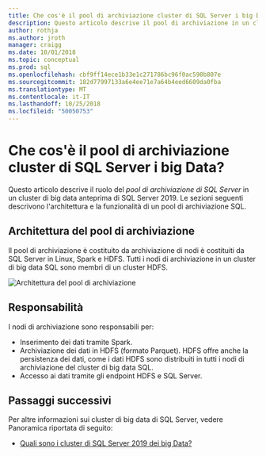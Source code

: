 ```yaml
---
title: Che cos'è il pool di archiviazione cluster di SQL Server i big Data? | Microsoft Docs
description: Questo articolo descrive il pool di archiviazione in un cluster di big data di SQL Server 2019.
author: rothja
ms.author: jroth
manager: craigg
ms.date: 10/01/2018
ms.topic: conceptual
ms.prod: sql
ms.openlocfilehash: cbf9ff14ece1b33e1c271786bc96f0ac590b807e
ms.sourcegitcommit: 182d77997133a6e4ee71e7a64b4eed6609da0fba
ms.translationtype: MT
ms.contentlocale: it-IT
ms.lasthandoff: 10/25/2018
ms.locfileid: "50050753"
---
```

# <a name="what-is-the-sql-server-big-data-clusters-storage-pool"></a>Che cos'è il pool di archiviazione cluster di SQL Server i big Data?

Questo articolo descrive il ruolo del *pool di archiviazione di SQL Server* in un cluster di big data anteprima di SQL Server 2019. Le sezioni seguenti descrivono l'architettura e la funzionalità di un pool di archiviazione SQL.

## <a name="storage-pool-architecture"></a>Architettura del pool di archiviazione

Il pool di archiviazione è costituito da archiviazione di nodi è costituiti da SQL Server in Linux, Spark e HDFS. Tutti i nodi di archiviazione in un cluster di big data SQL sono membri di un cluster HDFS.

![Architettura del pool di archiviazione](media/concept-storage-pool/scale-big-data-on-demand.png)

## <a name="responsibilities"></a>Responsabilità

I nodi di archiviazione sono responsabili per:

- Inserimento dei dati tramite Spark.
- Archiviazione dei dati in HDFS (formato Parquet). HDFS offre anche la persistenza dei dati, come i dati HDFS sono distribuiti in tutti i nodi di archiviazione del cluster di big data SQL.
- Accesso ai dati tramite gli endpoint HDFS e SQL Server.

## <a name="next-steps"></a>Passaggi successivi

Per altre informazioni sui cluster di big data di SQL Server, vedere Panoramica riportata di seguito:

- [Quali sono i cluster di SQL Server 2019 dei big Data?](big-data-cluster-overview.md)

